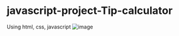 # javascript-project-Tip-calculator
Using html, css, javascript
![image](https://user-images.githubusercontent.com/106146678/192844624-dc6d38ac-6bce-4e3d-bb52-0bd424c1ab49.png)
